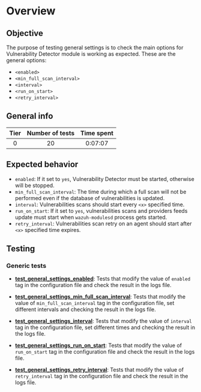 # Overview

## Objective

The purpose of testing general settings is to check the main options for Vulnerability Detector module is working as
expected. These are the general options:

- `<enabled>`
- `<min_full_scan_interval>`
- `<interval>`
- `<run_on_start>`
- `<retry_interval>`

## General info

|Tier | Number of tests | Time spent |
|:--:|:--:|:--:|
| 0 | 20 | 0:07:07  |

## Expected behavior

- `enabled`: If it set to `yes`, Vulnerability Detector must be started, otherwise will be stopped.
- `min_full_scan_interval`: The time during which a full scan will not be performed even if the database of vulnerabilities is updated.
- `interval`: Vulnerabilities scans should start every `<x>` specified time.
- `run_on_start`: If it set to `yes`, vulnerabilities scans and providers feeds update must start when `wazuh-modulesd`
process gets started.
- `retry_interval`: Vulnerabilities scan retry on an agent should start after `<x>` specified time expires.

## Testing

### Generic tests

- **[test_general_settings_enabled](test_general_settings_enabled.md#test-general-settings-enabled)**:
Tests that modify the value of `enabled` tag in the configuration file and check the result in the logs file.

- **[test_general_settings_min_full_scan_interval](test_general_settings_min_full_scan_interval.md#test-general-settings-min-full-scan-interval)**:
Tests that modify the value of `min_full_scan_interval` tag in the configuration file, set different intervals and
checking the result in the logs file.

- **[test_general_settings_interval](test_general_settings_interval.md#test-general-settings-interval)**:
Tests that modify the value of `interval` tag in the configuration file, set different times and checking the result in
the logs file.

- **[test_general_settings_run_on_start](test_general_settings_run_on_start.md#test-general-settings-run-on-start)**:
Tests that modify the value of `run_on_start` tag in the configuration file and check the result in the logs file.

- **[test_general_settings_retry_interval](test_general_settings_retry_interval.md#test-general-settings-retry-interval)**:
Tests that modify the value of `retry_interval` tag in the configuration file and check the result in the logs file.
